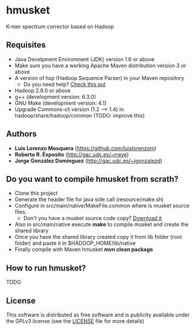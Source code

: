 # hmusket
K-mer spectrum corrector based on Hadoop

## Requisites

* Java Develpment Environment (JDK) version 1.6 or above
* Make sure you have a working Apache Maven distribution version 3 or above
* A version of hsp (Hadoop Sequence Parser) in your Maven repository
    * Do you need help? [Check this out](https://github.com/rreye/hsp)
* Hadoop 2.8.0 or above
* g++ (development version: 6.3.0)
* GNU Make (development version: 4.1)
* Upgrade Commons-cli version (1.2 --> 1.4) in hadoop/share/hadoop/common (TODO: improve this)

## Authors

* **Luis Lorenzo Mosquera** (https://github.com/luislorenzom)
* **Roberto R. Éxposito** (http://gac.udc.es/~rreye)
* **Jorge González Domínguez** (http://gac.udc.es/~jgonzalezd)

## Do you want to compile hmusket from scrath?
* Clone this project
* Generate the header file for java side call (resource/make.sh)
* Configure in src/main/native/MakeFile.common where is musket source files. 
	* Don't you have a musket source code copy? [Download it](http://musket.sourceforge.net/homepage.htm)  
* Also in src/main/native execute **make** to compile musket and create the shared library
* Once you have the shared library created copy it from lib folder (root folder) and paste it in $HADOOP\_HOME/lib/native
* Finally compile with Maven hmusket **mvn clean package**

## How to run hmusket?
TODO


## License

This software is distributed as free software and is publicity available under the GPLv3 license (see the [LICENSE](LICENSE) file for more details)
